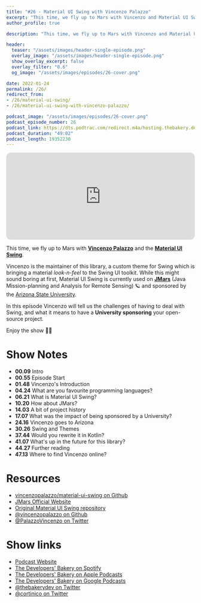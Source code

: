 ```yaml
---
title: "#26 - Material UI Swing with Vincenzo Palazzo"
excerpt: "This time, we fly up to Mars with Vincenzo and Material UI Swing"
author_profile: true

description: "This time, we fly up to Mars with Vincenzo and Material UI Swing"

header:
  teaser: "/assets/images/header-single-episode.png"
  overlay_image: "/assets/images/header-single-episode.png"
  show_overlay_excerpt: false
  overlay_filter: "0.6"
  og_image: "/assets/images/episodes/26-cover.png"

date: 2022-01-24
permalink: /26/
redirect_from:
- /26/material-ui-swing/
- /26/material-ui-swing-with-vincenzo-palazzo/

podcast_image: "/assets/images/episodes/26-cover.png"
podcast_episode_number: 26
podcast_link: https://dts.podtrac.com/redirect.m4a/hosting.thebakery.dev/26-thedevelopersbakery-material-ui-swing.m4a
podcast_duration: "49:02"
podcast_length: 19352230
---
```


<iframe style="border-radius:12px" src="https://open.spotify.com/embed/episode/3vMIOP9iqVS1XlZ2gWOHHw?utm_source=generator" width="100%" height="232" frameBorder="0" allowfullscreen="" allow="autoplay; clipboard-write; encrypted-media; fullscreen; picture-in-picture"></iframe>

This time, we fly up to Mars with [**Vincenzo Palazzo**](https://twitter.com/PalazzoVincenzo) and the [**Material UI Swing**](https://github.com/vincenzopalazzo/material-ui-swing).

Vincenzo is the maintainer of this library, a custom theme for Swing which is bringing a material _look-n-feel_ to the Swing UI toolkit. While this might sound boring at first, 
Material UI Swing is currently used on [**JMars**](https://jmars.mars.asu.edu/) (Java Mission-planning and Analysis for Remote Sensing) 🪐 and sponsored by the [Arizona State University](https://www.asu.edu/).

In this episode Vincenzo will tell us the challenges of having to deal with Swing, and what it means to have a **University sponsoring** your open-source project.

Enjoy the show 👨‍🍳

# Show Notes

- **00.09** Intro
- **00.55** Episode Start
- **01.48** Vincenzo's Introduction
- **04.24** What are you favourite programming languages?
- **06.21** What is Material UI Swing?
- **10.20** How about JMars?
- **14.03** A bit of project history
- **17.07** What was the impact of being sponsored by a University?
- **24.16** Vincenzo goes to Arizona
- **30.26** Swing and Themes
- **37.44** Would you rewrite it in Kotlin?
- **41.07** What's up in the future for this library?
- **44.27** Further reading
- **47.13** Where to find Vincenzo online?

# Resources

* <i class="fab fa-github"></i> [vincenzopalazzo/material-ui-swing on Github](https://github.com/vincenzopalazzo/material-ui-swing)
* <i class="fas fa-link"></i> [JMars Official Website](https://jmars.mars.asu.edu/)
* <i class="fab fa-github"></i> [Original Material UI Swing repository](https://github.com/atarw/material-ui-swing)
* <i class="fab fa-github"></i> [@vincenzopalazzo on Github](https://github.com/vincenzopalazzo)
* <i class="fab fa-twitter"></i> [@PalazzoVincenzo on Twitter](https://twitter.com/PalazzoVincenzo)

# Show links

* <i class="fas fa-link"></i> [Podcast Website](https://thebakery.dev)
* <i class="fab fa-spotify"></i> [The Developers' Bakery on Spotify](https://open.spotify.com/show/4jV6Yoz7D38sZJlYMzJm3k?si=AL3ske_0R_CKlEScMhYhug)
* <i class="fas fa-podcast"></i> [The Developers' Bakery on Apple Podcasts](https://podcasts.apple.com/us/podcast/the-developers-bakery/id1542849034)
* <i class="fab fa-google-play"></i> [The Developers' Bakery on Google Podcasts](https://podcasts.google.com/feed/aHR0cHM6Ly90aGViYWtlcnkuZGV2L3BvZGNhc3QueG1s)
* <i class="fab fa-twitter"></i> [@thebakerydev on Twitter](https://twitter.com/thebakerydev)
* <i class="fab fa-twitter"></i> [@cortinico on Twitter](https://twitter.com/cortinico)
